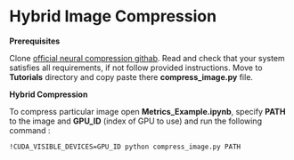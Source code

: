 # Hybrid Image Compression

**Prerequisites**

Clone [official neural compression githab](https://github.com/facebookresearch/NeuralCompression). Read and check that your system satisfies all requirements, if not follow provided instructions. Move to **Tutorials** directory and copy paste there **compress_image.py** file. 

**Hybrid Compression**

To compress particular image open **Metrics_Example.ipynb**, specify **PATH** to the image and **GPU_ID** (index of GPU to use) and run the following command :

```bash
!CUDA_VISIBLE_DEVICES=GPU_ID python compress_image.py PATH
```
